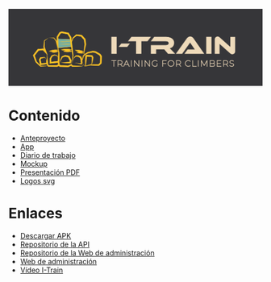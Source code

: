 ![](images/cabecera.png)

# Contenido

-   [Anteproyecto](Anteproyecto/README.md)
-   [App](App/README.md)
-   [Diario de trabajo](Advances/README.md)
-   [Mockup](Mockup/README.md)
-   [Presentación PDF](https://github.com/VictorGallardo/I-Train/blob/main/itrain.pdf)
-   [Logos svg](https://github.com/VictorGallardo/I-Train/tree/main/svg)

# Enlaces

-   [Descargar APK](https://github.com/VictorGallardo/I-Train/blob/main/Apk/itrain.apk)
-   [Repositorio de la API](https://github.com/VictorGallardo/I-Train-server)
-   [Repositorio de la Web de administración](https://github.com/VictorGallardo/I-Train-admin)
-   [Web de administración](https://admin-itrain.herokuapp.com/)
-   [Vídeo I-Train](https://youtu.be/gZHpCa7A1iM)

<!-- ###  :movie_camera: Vídeo
